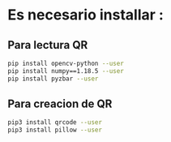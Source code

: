 # Es necesario installar :
## Para lectura QR

```bash
pip install opencv-python --user
pip install numpy==1.18.5 --user       
pip install pyzbar --user
```
 ## Para creacion de QR 

```bash
pip3 install qrcode --user
pip3 install pillow --user
```